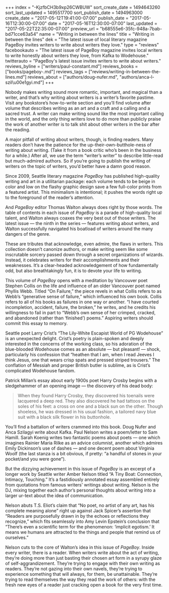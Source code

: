 +++
index = "-KjzfbCH3b9xp26CWBUW"
sort_create_date = 1494643260
sort_last_updated = 1495517700
sort_publish_date = 1494963000
create_date = "2017-05-12T19:41:00-07:00"
publish_date = "2017-05-16T12:30:00-07:00"
date = "2017-05-16T12:30:00-07:00"
last_updated = "2017-05-22T22:35:00-07:00"
preview_url = "b68555e6-35fc-948a-7bab-bd71cce63a54"
name = "Writing in between the lines"
title = "Writing in between the lines"
dek = "The latest issue of local literary magazine PageBoy invites writers to write about writers they love."
type = "reviews"
facebookauto = "The latest issue of PageBoy magazine invites local writers to write  honestly about writers they love, from Kafka to Wodehouse."
twitterauto = "PageBoy's latest issue invites writers to write about writers."
reviews_byline = ["writers/paul-constant.md"]
reviews_books = ["books/pageboy-.md"]
reviews_tags = ["reviews/writing-in-between-the-lines.md"]
reviews_about = ["authors/doug-nufer.md", "authors/anca-l-szil\u00e1gyi.md"]
+++

Nobody makes writing sound more romantic, important, and magical than a writer, and that’s why writing about writers is a writer’s favorite pastime. Visit any bookstore’s how-to-write section and you’ll find volume after volume that describes writing as an art and a craft and a calling and a sacred trust. A writer can make writing sound like the most important calling in the world, and the only thing writers love to do more than publicly praise the work of another writer is to talk shit about other writers in the bar after the reading.

A major pitfall of writing about writers, though, is finding readers. Many readers don’t have the patience for the up-their-own-butthole-ness of writing about writing. (Take it from a book critic who’s been in the business for a while.) After all, we use the term “writer’s writer” to describe little-read but much-admired authors. So if you’re going to publish the writing of writers on the topic of writers, you’d better have a damn good reason.

Since 2009, Seattle literary magazine *PageBoy* has published high-quality writing and art in a utilitarian package: each volume tends to be beige in color and low on the flashy graphic design save a few full-color prints from a featured artist. This minimalism is intentional; it pushes the words right up to the foreground of the reader’s attention. 

And *PageBoy* editor Thomas Walton always does right by those words. The table of contents in each issue of *PageBoy* is a parade of high-quality local talent, and Walton always coaxes the very best out of those writers. The latest issue — the ninth in the series — features writing about writers, and Walton successfully navigated his boatload of writers around the many dangers of the genre. 

These are tributes that acknowledge, even admire, the flaws in writers. This collection doesn’t canonize authors, or make writing seem like some inscrutable sorcery passed down through a secret organizations of wizards. Instead, it celebrates writers for their accomplishments and their weaknesses. It’s a clear-headed acknowledgement of how fundamentally odd, but also breathtakingly fun, it is to devote your life to writing.

This volume of *PageBoy* opens with a meditation by Vancouver poet Stephen Collis on the life and influence of an older Vancouver poet named Phyllis Webb. Titled “On Failure,” the piece revels in what Collis refers to as Webb’s “generative sense of failure,” which influenced his own book. Collis refers to all of his books as failures in one way or another. “I have courted incompletion, accident, failure, the broken,” he writes, and he credits his willingness to fail in part to “Webb’s own sense of her crimped, cracked, and abandoned (rather than ‘finished’) poems.” Aspiring writers should commit this essay to memory.

Seattle poet Larry Crist’s “The Lily-White Escapist World of PG Wodehouse” is an unexpected delight. Crist’s poetry is plain-spoken and deeply interested in the concerns of the working class, so his adoration of the blue-blooded Wodehouse comes as an absolute — but pleasant! — shock, particularly his confession that “heathen that I am, when I read Jeeves I think Jesus, one that wears crisp spats and pressed striped trousers.” The conflation of Messiah and proper British butler is sublime, as is Crist’s complicated Wodehouse fandom.

Patrick Millan’s essay about early 1900s poet Harry Crosby begins with a sledgehammer of an opening image — the discovery of his dead body:

<blockquote>When they found Harry Crosby, they discovered his toenails were lacquered a deep red. They also discovered he had tattoos on the soles of his feet: a cross on one and a black sun on the other. Though shoeless, he was dressed in his usual fashion, a tailored navy blue suit with a black silk flower in his buttonhole.</blockquote>

You’ll find a battalion of writers crammed into this book. Doug Nufer and Anca Szilagyi write about Kafka. Paul Nelson writes a poem/letter to Sam Hamill. Sarah Koenig writes two fantastic poems about poets — one which imagines Rainier Maria Rilke as an advice columnist, another which admires Emily Dickinson’s use of dashes — and one decent poem about Virginia Woolf (the last stanza is a bit obvious, if pretty: “a handful of stones in your pocket/and you were gone”).

But the dizzying achievement in this issue of *PageBoy* is an excerpt of a longer work by Seattle writer Amber Nelson titled “A Tiny Boat: Connection, Intimacy, Touching.” It’s a fastidiously annotated essay assembled entirely from quotations from famous writers’ writings about writing. Nelson is the DJ, mixing together each author’s personal thoughts about writing into a larger ur-text about the idea of communication.

Nelson abuts T.S. Eliot’s claim that “No poet, no artist of any art, has his complete meaning alone” right up against Jack Spicer’s assertion that “Readers are purposefully drawn in by the echoes or reflections they recognize,” which fits seamlessly into Amy Levin Epstein’s conclusion that “There’s even a scientific term for the phenomenon: ‘implicit egotism.’ It means we humans are attracted to the things and people that remind us of ourselves.”

Nelson cuts to the core of Walton’s idea in this issue of *PageBoy*. Inside every writer, there is a reader. When writers write about the act of writing, they’re doing more than just basting their chosen art form in a syrupy glaze of self-aggrandizement. They’re trying to engage with their own writing as readers. They’re not gazing into their own navels, they’re trying to experience something that will always, for them, be unattainable. They’re trying to read themselves the way they read the work of others: with the fresh new eyes of a reader just cracking open a book for the very first time.
